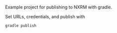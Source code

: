 Example project for publishing to NXRM with gradle.

Set URLs, credentials, and publish with

    gradle publish
    
